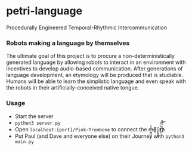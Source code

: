 # petri-language
Procedurally Engineered Temporal-Rhythmic Intercommunication

### Robots making a language by themselves
The ultimate goal of this project is to procure a non-deterministically generated language by allowing robots to interact in an environment with incentives to develop audio-based communication. After generations of language development, an etymology will be produced that is studiable. Humans will be able to learn the simplistic language and even speak with the robots in their artificially-conceived native tongue.

### Usage
- Start the server
- ```python3 server.py```
- Open `localhost:[port]/Pink-Trombone` to connect the m̶͖̪̲̠̗̞̓̊ȯ̷͈͆u̷̢̪̙̬͇̽ť̸̛̤͈̈͑́͝͝h̸̦͛̈͐̿̏
- Put Paul (and Dave and everyone else) on their Journey with ```python3 main.py```
